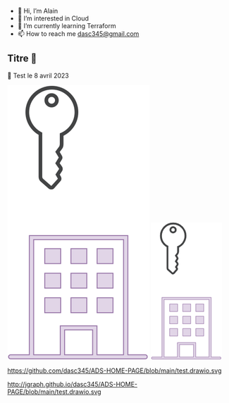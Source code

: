 - 👋 Hi, I’m Alain
- 👀 I’m interested in Cloud
- 🌱 I’m currently learning Terraform
- 📫 How to reach me dasc345@gmail.com
## Titre 🤡

:saxophone:
Test le 8 avril 2023



<img src="test.drawio.svg"/>

<img src="test.png"/>


https://github.com/dasc345/ADS-HOME-PAGE/blob/main/test.drawio.svg

http://jgraph.github.io/dasc345/ADS-HOME-PAGE/blob/main/test.drawio.svg
